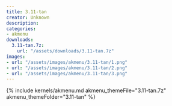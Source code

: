 ```yaml
---
title: 3.11-tan
creator: Unknown
description: 
categories:
- akmenu
downloads:
  3.11-tan.7z:
    url: "/assets/downloads/3.11-tan.7z"
images:
- url: "/assets/images/akmenu/3.11-tan/1.png"
- url: "/assets/images/akmenu/3.11-tan/2.png"
- url: "/assets/images/akmenu/3.11-tan/3.png"
---
```


{% include kernels/akmenu.md akmenu_themeFile="3.11-tan.7z" akmenu_themeFolder="3.11-tan" %}
